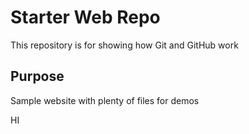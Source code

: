 # Starter Web Repo

This repository is for showing how Git and GitHub work

## Purpose

Sample website with plenty of files for demos

HI
